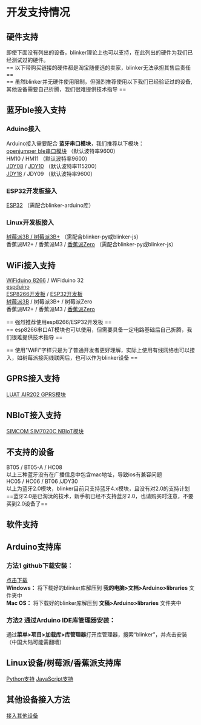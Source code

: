# 开发支持情况


## 硬件支持  
即使下面没有列出的设备，blinker理论上也可以支持，在此列出的硬件为我们已经测试过的硬件。  
== 以下带购买链接的硬件都是淘宝随便选的卖家，blinker无法承担其售后责任 ==  
== 虽然blinker并无硬件使用限制，但强烈推荐使用以下我们已经验证过的设备,其他设备需要自己折腾，我们很难提供技术指导 ==  

## 蓝牙ble接入支持  
### Aduino接入
Arduino接入需要配合 **蓝牙串口模块**，我们推荐以下模块：  
[openjumper ble串口模块](https://item.taobao.com/item.htm?id=39931053379) （默认波特率9600）  
HM10 / HM11 （默认波特率9600）  
[JDY08](https://s.click.taobao.com/BVBeiRw) / [JDY10](https://s.click.taobao.com/qU4eiRw) （默认波特率115200）  
[JDY18](https://s.click.taobao.com/S7vdiRw) / JDY09 （默认波特率9600）  

### ESP32开发板接入
[ESP32](https://s.click.taobao.com/3aIdiRw) （需配合blinker-arduino库）  
### Linux开发板接入
[树莓派3B / 树莓派3B+](https://item.taobao.com/item.htm?id=530384526614) （需配合blinker-py或blinker-js）  
香蕉派M2+ / 香蕉派M3 / [香蕉派Zero](https://item.taobao.com/item.htm?id=561318574034)  （需配合blinker-py或blinker-js）  

## WiFi接入支持  
[WiFiduino 8266](https://s.click.taobao.com/0vofiRw) / WiFiduino 32  
[espduino](https://s.click.taobao.com/otmfiRw)  
[ESP8266开发板](https://s.click.taobao.com/H9baiRw) / [ESP32开发板](https://s.click.taobao.com/3aIdiRw)  
[树莓派3B](https://item.taobao.com/item.htm?id=530384526614) / 树莓派3B+ / 树莓派Zero  
香蕉派M2+ / 香蕉派M3 / [香蕉派Zero](https://item.taobao.com/item.htm?id=561318574034)  

== 强烈推荐使用esp8266/ESP32开发板 ==  
== esp8266串口AT模块也可以使用，但需要具备一定电路基础后自己折腾，我们很难提供技术指导 ==  

== 使用"WiFi"字样只是为了普通开发者更好理解，实际上使用有线网络也可以接入，如树莓派接网线联网后，也可以作为blinker设备 ==  

## GPRS接入支持
[LUAT AIR202 GPRS模块](https://item.taobao.com/item.htm?spm=a1z10.5-c.w4002-21310221667.30.607e7118n1Izsw&id=556521401934)  

## NBIoT接入支持
[SIMCOM SIM7020C NBIoT模块](https://item.taobao.com/item.htm?spm=a230r.1.14.99.24e66928i4x6E5&id=586421514124&ns=1&abbucket=8#detail)  

## 不支持的设备  
BT05 / BT05-A / HC08  
以上三种蓝牙没有在广播信息中包含mac地址，导致ios有兼容问题  
HC05 / HC06 / BT06 /JDY30  
以上为蓝牙2.0模块，blinker目前只支持蓝牙4.x模块，且没有对2.0的支持计划  
==蓝牙2.0是已淘汰的技术，新手机已经不支持蓝牙2.0，也请购买时注意，不要买到2.0设备了==  

## 软件支持  
## Arduino支持库  
### 方法1 github下载安装：  
[点击下载](https://github.com/blinker-iot/blinker-library/archive/master.zip)  
**Windows：** 将下载好的blinker库解压到 **我的电脑>文档>Arduino>libraries** 文件夹中  
**Mac OS：** 将下载好的blinker库解压到 **文稿>Arduino>libraries** 文件夹中  

### 方法2 通过Arduino IDE库管理器安装：
通过**菜单>项目>加载库>库管理器**打开库管理器，搜索“blinker”，并点击安装（中国大陆可能需翻墙）  

## Linux设备/树莓派/香蕉派支持库  
[Python支持](?file=003-硬件开发/04-Python支持 "Python支持")
[JavaScript支持](?file=003-硬件开发/07-JavaScript支持 "JavaScript支持") 

## 其他设备接入方法  
[接入其他设备](?file=003-硬件开发/19-接入其他设备 "接入其他设备")
